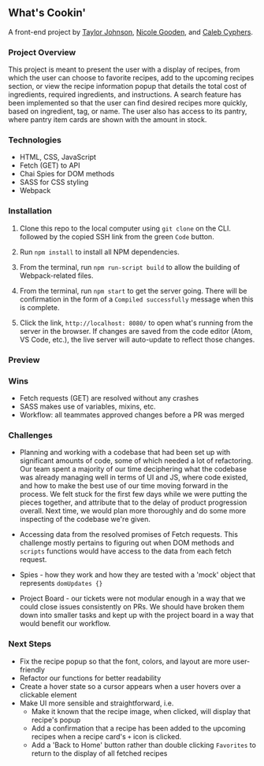 ## What's Cookin'

A front-end project by [Taylor Johnson](https://github.com/taylorjohnson141), [Nicole Gooden](https://github.com/nicolegooden), and [Caleb Cyphers](https://github.com/CalebCyphers).

### Project Overview

This project is meant to present the user with a display of recipes, from which the user can choose to favorite recipes, add to the upcoming recipes section, or view the recipe information popup that details the total cost of ingredients, required ingredients, and instructions.  A search feature has been implemented so that the user can find desired recipes more quickly, based on ingredient, tag, or name.  The user also has access to its pantry, where pantry item cards are shown with the amount in stock. 

### Technologies 

+ HTML, CSS, JavaScript
+ Fetch (GET) to API
+ Chai Spies for DOM methods
+ SASS for CSS styling
+ Webpack

### Installation

1. Clone this repo to the local computer using `git clone` on the CLI. followed by the copied SSH link from the green `Code` button.

1. Run `npm install` to install all NPM dependencies.

1. From the terminal, run `npm run-script build` to allow the building of Webpack-related files.

1. From the terminal, run `npm start` to get the server going. There will be confirmation in the form of a `Compiled successfully` message when this is complete.

1. Click the link, `http://localhost: 8080/` to open what's running from the server in the browser.  If changes are saved from the code editor (Atom, VS Code, etc.), the live server will auto-update to reflect those changes.

### Preview


### Wins

+ Fetch requests (GET) are resolved without any crashes
+ SASS makes use of variables, mixins, etc.
+ Workflow: all teammates approved changes before a PR was merged

### Challenges

+ Planning and working with a codebase that had been set up with significant amounts of code, some of which needed a lot of refactoring.  Our team spent a majority of our time deciphering what the codebase was already managing well in terms of UI and JS, where code existed, and how to make the best use of our time moving forward in the process.  We felt stuck for the first few days while we were putting the pieces together, and attribute that to the delay of product progression overall.  Next time, we would plan more thoroughly and do some more inspecting of the codebase we're given.

+ Accessing data from the resolved promises of Fetch requests.  This challenge mostly pertains to figuring out when DOM methods and `scripts` functions would have access to the data from each fetch request.

+ Spies - how they work and how they are tested with a 'mock' object that represents `domUpdates {}` 

+ Project Board - our tickets were not modular enough in a way that we could close issues consistently on PRs.  We should have broken them down into smaller tasks and kept up with the project board in a way that would benefit our workflow.

### Next Steps

+ Fix the recipe popup so that the font, colors, and layout are more user-friendly
+ Refactor our functions for better readability
+ Create a hover state so a cursor appears when a user hovers over a clickable element
+ Make UI more sensible and straightforward, i.e. 
    + Make it known that the recipe image, when clicked, will display that recipe's popup
    + Add a confirmation that a recipe has been added to the upcoming recipes when a recipe card's `+` icon is clicked.
    + Add a 'Back to Home' button rather than double clicking `Favorites` to return to the display of all fetched recipes









